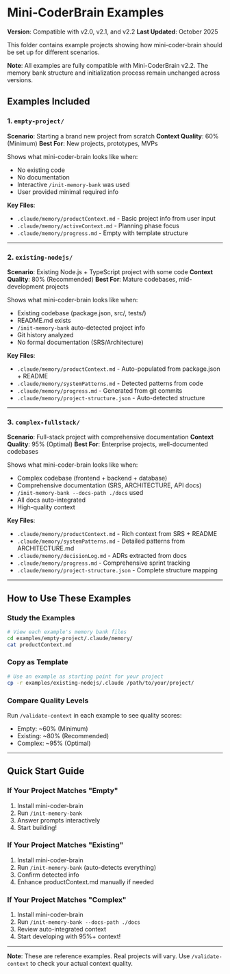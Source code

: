 # Mini-CoderBrain Examples

**Version**: Compatible with v2.0, v2.1, and v2.2
**Last Updated**: October 2025

This folder contains example projects showing how mini-coder-brain should be set up for different scenarios.

**Note**: All examples are fully compatible with Mini-CoderBrain v2.2. The memory bank structure and initialization process remain unchanged across versions.

## Examples Included

### 1. `empty-project/`
**Scenario**: Starting a brand new project from scratch
**Context Quality**: 60% (Minimum)
**Best For**: New projects, prototypes, MVPs

Shows what mini-coder-brain looks like when:
- No existing code
- No documentation
- Interactive `/init-memory-bank` was used
- User provided minimal required info

**Key Files**:
- `.claude/memory/productContext.md` - Basic project info from user input
- `.claude/memory/activeContext.md` - Planning phase focus
- `.claude/memory/progress.md` - Empty with template structure

---

### 2. `existing-nodejs/`
**Scenario**: Existing Node.js + TypeScript project with some code
**Context Quality**: 80% (Recommended)
**Best For**: Mature codebases, mid-development projects

Shows what mini-coder-brain looks like when:
- Existing codebase (package.json, src/, tests/)
- README.md exists
- `/init-memory-bank` auto-detected project info
- Git history analyzed
- No formal documentation (SRS/Architecture)

**Key Files**:
- `.claude/memory/productContext.md` - Auto-populated from package.json + README
- `.claude/memory/systemPatterns.md` - Detected patterns from code
- `.claude/memory/progress.md` - Generated from git commits
- `.claude/memory/project-structure.json` - Auto-detected structure

---

### 3. `complex-fullstack/`
**Scenario**: Full-stack project with comprehensive documentation
**Context Quality**: 95% (Optimal)
**Best For**: Enterprise projects, well-documented codebases

Shows what mini-coder-brain looks like when:
- Complex codebase (frontend + backend + database)
- Comprehensive documentation (SRS, ARCHITECTURE, API docs)
- `/init-memory-bank --docs-path ./docs` used
- All docs auto-integrated
- High-quality context

**Key Files**:
- `.claude/memory/productContext.md` - Rich context from SRS + README
- `.claude/memory/systemPatterns.md` - Detailed patterns from ARCHITECTURE.md
- `.claude/memory/decisionLog.md` - ADRs extracted from docs
- `.claude/memory/progress.md` - Comprehensive sprint tracking
- `.claude/memory/project-structure.json` - Complete structure mapping

---

## How to Use These Examples

### Study the Examples
```bash
# View each example's memory bank files
cd examples/empty-project/.claude/memory/
cat productContext.md
```

### Copy as Template
```bash
# Use an example as starting point for your project
cp -r examples/existing-nodejs/.claude /path/to/your/project/
```

### Compare Quality Levels
Run `/validate-context` in each example to see quality scores:
- Empty: ~60% (Minimum)
- Existing: ~80% (Recommended)
- Complex: ~95% (Optimal)

---

## Quick Start Guide

### If Your Project Matches "Empty"
1. Install mini-coder-brain
2. Run `/init-memory-bank`
3. Answer prompts interactively
4. Start building!

### If Your Project Matches "Existing"
1. Install mini-coder-brain
2. Run `/init-memory-bank` (auto-detects everything)
3. Confirm detected info
4. Enhance productContext.md manually if needed

### If Your Project Matches "Complex"
1. Install mini-coder-brain
2. Run `/init-memory-bank --docs-path ./docs`
3. Review auto-integrated context
4. Start developing with 95%+ context!

---

**Note**: These are reference examples. Real projects will vary. Use `/validate-context` to check your actual context quality.
